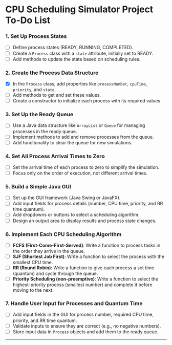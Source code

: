 # CPU Scheduling Simulator Project To-Do List

### 1. Set Up Process States
- [ ] Define process states (READY, RUNNING, COMPLETED).
- [ ] Create a `Process` class with a `state` attribute, initially set to READY.
- [ ] Add methods to update the state based on scheduling rules.

### 2. Create the Process Data Structure
- [x] In the `Process` class, add properties like `processNumber`, `cpuTime`, `priority`, and `state`.
- [ ] Add methods to get and set these values.
- [ ] Create a constructor to initialize each process with its required values.

### 3. Set Up the Ready Queue
- [ ] Use a Java data structure like `ArrayList` or `Queue` for managing processes in the ready queue.
- [ ] Implement methods to add and remove processes from the queue.
- [ ] Add functionality to clear the queue for new simulations.

### 4. Set All Process Arrival Times to Zero
- [ ] Set the arrival time of each process to zero to simplify the simulation.
- [ ] Focus only on the order of execution, not different arrival times.

### 5. Build a Simple Java GUI
- [ ] Set up the GUI framework (Java Swing or JavaFX).
- [ ] Add input fields for process details (number, CPU time, priority, and RR time quantum).
- [ ] Add dropdowns or buttons to select a scheduling algorithm.
- [ ] Design an output area to display results and process state changes.

### 6. Implement Each CPU Scheduling Algorithm
- [ ] **FCFS (First-Come-First-Served)**: Write a function to process tasks in the order they arrive in the queue.
- [ ] **SJF (Shortest Job First)**: Write a function to select the process with the smallest CPU time.
- [ ] **RR (Round Robin)**: Write a function to give each process a set time (quantum) and cycle through the queue.
- [ ] **Priority Scheduling (non-preemptive)**: Write a function to select the highest-priority process (smallest number) and complete it before moving to the next.

### 7. Handle User Input for Processes and Quantum Time
- [ ] Add input fields in the GUI for process number, required CPU time, priority, and RR time quantum.
- [ ] Validate inputs to ensure they are correct (e.g., no negative numbers).
- [ ] Store input data in `Process` objects and add them to the ready queue.

---
